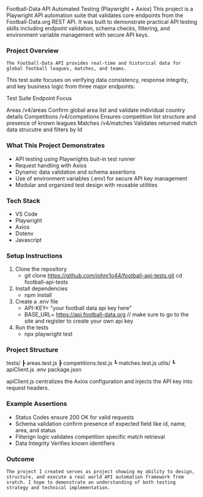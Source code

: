 Football-Data API Automated Testing (Playwright + Axios)
    This project is a Playwright API automation suite that validates core endpoints from the Football-Data.org
 REST API. It was built to demonstrate practical API testing skills including endpoint validation, schema checks, filtering, and environment variable management with secure API keys.

 ### Project Overview

    The Football-Data API provides real-time and historical data for global football leagues, matches, and teams.
This test suite focuses on verifying data consistency, response integrity, and key business logic from three major endpoints:

Test Suite      Endpoint          Focus

Areas            /v4/areas     Confirm global area list and validate individual country details
Competitions    /v4/competions  Ensures competition list structure and presence of known leagues
Matches         /v4/matches    Validates returned match data strucutre and filters by Id


### What This Project Demonstrates

- API testing using Playwrights buit-in test runner
- Request handling with Axios
- Dynamic data validation and schema assertions
- Use of environment variables (.env) for secure API key management
- Modular and organized test design with reusable utilities


### Tech Stack
- VS Code
- Playwright
- Axios
- Dotenv
- Javascript


### Setup Instructions 

1. Clone the repository
    - git clone https://github.com/johnr1o44/football-api-tests.git
    cd football-api-tests
2. Install dependencies
    - npm install
3. Create a .env file
    - API-KEY= "your football data api key here"
    - BASE_URL= https://api.football-data.org
    // make sure to go to the site and register to create your own api key
4. Run the tests
    - npx playwright test



### Project Structure

tests/
 ┣ areas.test.js
 ┣ competitions.test.js
 ┗ matches.test.js
utils/
 ┗ apiClient.js
.env
package.json

apiClient.js centralizes the Axios configuration and injects the API key into request headers.


### Example Assertions
- Status Codes ensure 200 OK for valid requests
- Schema validation confirm presence of expected field like id, name, area, and status
- Fliterign logic validates competition specific match retrieval
- Data Integrity Verifies known identifiers 


### Outcome 
    The project I created serves as project showing my ability to design, structure, and execute a real world API automation framework from sratch. I hope to demonstrate an understanding of both testing strategy and technical implementation. 
